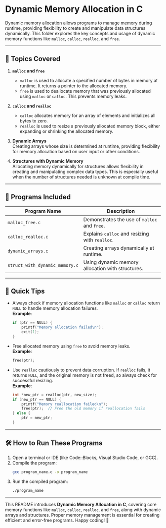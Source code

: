 # **Dynamic Memory Allocation in C**

Dynamic memory allocation allows programs to manage memory during runtime, providing flexibility to create and manipulate data structures dynamically. This folder explores the key concepts and usage of dynamic memory functions like `malloc`, `calloc`, `realloc`, and `free`.

---

## 🚀 **Topics Covered**

1. **`malloc` and `free`**  
   - `malloc` is used to allocate a specified number of bytes in memory at runtime. It returns a pointer to the allocated memory.
   - `free` is used to deallocate memory that was previously allocated using `malloc` or `calloc`. This prevents memory leaks.

2. **`calloc` and `realloc`**  
   - `calloc` allocates memory for an array of elements and initializes all bytes to zero.
   - `realloc` is used to resize a previously allocated memory block, either expanding or shrinking the allocated memory.

3. **Dynamic Arrays**  
   Creating arrays whose size is determined at runtime, providing flexibility for memory allocation based on user input or other conditions.

4. **Structures with Dynamic Memory**  
   Allocating memory dynamically for structures allows flexibility in creating and manipulating complex data types. This is especially useful when the number of structures needed is unknown at compile time.

---

## 📂 **Programs Included**

| **Program Name**                   | **Description**                                              |
|------------------------------------|--------------------------------------------------------------|
| `malloc_free.c`                    | Demonstrates the use of `malloc` and `free`.                 |
| `calloc_realloc.c`                 | Explains `calloc` and resizing with `realloc`.               |
| `dynamic_arrays.c`                 | Creating arrays dynamically at runtime.                      |
| `struct_with_dynamic_memory.c`     | Using dynamic memory allocation with structures.             |

---

## 🌟 **Quick Tips**

- Always check if memory allocation functions like `malloc` or `calloc` return `NULL` to handle memory allocation failures.  
  **Example**:  
  ```c
  if (ptr == NULL) {
      printf("Memory allocation failed\n");
      exit(1);
  }
  ```

- Free allocated memory using `free` to avoid memory leaks.  
  **Example**:  
  ```c
  free(ptr);
  ```

- Use `realloc` cautiously to prevent data corruption. If `realloc` fails, it returns `NULL`, and the original memory is not freed, so always check for successful resizing.  
  **Example**:  
  ```c
  int *new_ptr = realloc(ptr, new_size);
  if (new_ptr == NULL) {
      printf("Memory reallocation failed\n");
      free(ptr);  // Free the old memory if reallocation fails
  } else {
      ptr = new_ptr;
  }
  ```

---

## 🛠 **How to Run These Programs**

1. Open a terminal or IDE (like Code::Blocks, Visual Studio Code, or GCC).  
2. Compile the program:  
   ```bash
   gcc program_name.c -o program_name
   ```
3. Run the compiled program:  
   ```bash
   ./program_name
   ```

---

This README introduces **Dynamic Memory Allocation in C**, covering core memory functions like `malloc`, `calloc`, `realloc`, and `free`, along with dynamic arrays and structures. Proper memory management is essential for creating efficient and error-free programs. Happy coding! 🚀
